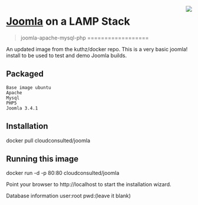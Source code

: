 [<img src="http://www.cloudconsulted.com/images/site/logos/consulted-app-icon.png" align="right">](http://cloudconsulted.com)
# [Joomla](http://www.joomla.org/) on a LAMP Stack
> joomla-apache-mysql-php
==================


An updated image from the kuthz/docker repo. This is a very basic joomla! install to be used to test and demo Joomla builds.


Packaged
--------

    Base image ubuntu
    Apache
    Mysql
    PHP5
    Joomla 3.4.1

Installation
------------
docker pull cloudconsulted/joomla

Running this image
------------------
docker run -d -p 80:80 cloudconsulted/joomla

Point your browser to http://localhost to start the installation wizard.

Database information
user:root
pwd:(leave it blank)




